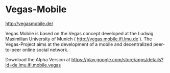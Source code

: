Vegas-Mobile
============
http://vegasmobile.de/

Vegas Mobile is based on the Vegas concept developed at the Ludwig Maximilian University of Munich
( http://vegas.mobile.ifi.lmu.de ).
The Vegas-Project aims at the development of a mobile and decentralized peer-to-peer online social network.

Download the Alpha Version at https://play.google.com/store/apps/details?id=de.lmu.ifi.mobile.vegas